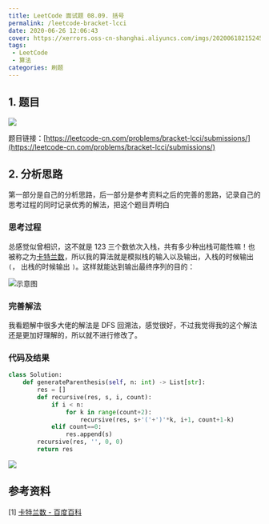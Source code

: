 ```yaml
---
title: LeetCode 面试题 08.09. 括号
permalink: /leetcode-bracket-lcci
date: 2020-06-26 12:06:43
cover: https://xerrors.oss-cn-shanghai.aliyuncs.com/imgs/20200618215245.png
tags: 
 - LeetCode
 - 算法
categories: 刷题
---
```


## 1. 题目

![](https://xerrors.oss-cn-shanghai.aliyuncs.com/imgs/20200626120712.png)

题目链接：[https://leetcode-cn.com/problems/bracket-lcci/submissions/](https://leetcode-cn.com/problems/bracket-lcci/submissions/)

<!-- more -->

## 2. 分析思路

第一部分是自己的分析思路，后一部分是参考资料之后的完善的思路，记录自己的思考过程的同时记录优秀的解法，把这个题目弄明白

### 思考过程

总感觉似曾相识，这不就是 123 三个数依次入栈，共有多少种出栈可能性嘛！也被称之为[卡特兰数](https://baike.baidu.com/item/%E5%8D%A1%E7%89%B9%E5%85%B0%E6%95%B0)，所以我的算法就是模拟栈的输入以及输出，入栈的时候输出 `(`， 出栈的时候输出 `)`。这样就能达到输出最终序列的目的：

![示意图](https://xerrors.oss-cn-shanghai.aliyuncs.com/imgs/20200626123359.png)

### 完善解法

我看题解中很多大佬的解法是 DFS 回溯法，感觉很好，不过我觉得我的这个解法还是更加好理解的，所以就不进行修改了。

### 代码及结果

```python
class Solution:
    def generateParenthesis(self, n: int) -> List[str]:
        res = []
        def recursive(res, s, i, count):
            if i < n:
                for k in range(count+2):
                    recursive(res, s+'('+')'*k, i+1, count+1-k)
            elif count==0:
                res.append(s)
        recursive(res, '', 0, 0)
        return res
```

![](https://xerrors.oss-cn-shanghai.aliyuncs.com/imgs/20200626120522.png)


## 参考资料

[1] [卡特兰数 - 百度百科](https://baike.baidu.com/item/%E5%8D%A1%E7%89%B9%E5%85%B0%E6%95%B0)